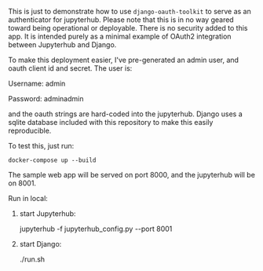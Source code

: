 This is just to demonstrate how to use ```django-oauth-toolkit``` to serve as an authenticator for jupyterhub. Please note that this is in no way geared toward being operational or deployable. There is no security added to this app. It is intended purely as a minimal example of OAuth2 integration between Jupyterhub and Django.

To make this deployment easier, I've pre-generated an admin user, and oauth client id and secret. The user is:

Username: admin

Password: adminadmin

and the oauth strings are hard-coded into the jupyterhub. Django uses a sqlite database included with this repository to make this easily reproducible.

To test this, just run:

    docker-compose up --build

The sample web app will be served on port 8000, and the jupyterhub will be on 8001.

Run in local:

1. start Jupyterhub:

    jupyterhub -f jupyterhub_config.py --port 8001

2. start Django:

    ./run.sh
